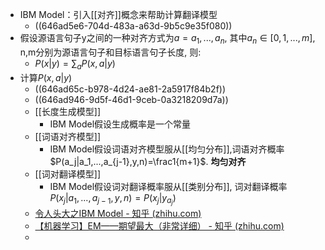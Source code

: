- IBM Model：引入[[对齐]]概念来帮助计算翻译模型
	- ((646ad5e6-704d-483a-a63d-9b5c9e35f080))
- 假设源语言句子y之间的一种对齐方式为$a=a_1,...,a_n$, 其中$a_n\in[0,1,...,m]$, n,m分别为源语言句子和目标语言句子长度, 则:
	- $P(x|y)=\sum_{a}P(x,a|y)$
- 计算$P(x,a|y)$
	- ((646ad65c-b978-4d24-ae81-2a5917f84b2f))
	- ((646ad946-9d5f-46d1-9ceb-0a3218209d7a))
	- [[长度生成模型]]
		- IBM Model假设生成概率是一个常量
	- [[词语对齐模型]]
		- IBM Model假设词语对齐模型服从[[均匀分布]],词语对齐概率$P(a_j|a_1,...,a_{j-1},y,n)=\frac1{m+1}$. **均匀对齐**
	- [[词对翻译模型]]
		- IBM Model假设词对翻译概率服从[[类别分布]], 词对翻译概率$P(x_j|a_1,...,a_{j-1},y,n)=P(x_j|y_{a_j})$
	- [令人头大之IBM Model - 知乎 (zhihu.com)](https://zhuanlan.zhihu.com/p/154262144)
	- [【机器学习】EM——期望最大（非常详细） - 知乎 (zhihu.com)](https://zhuanlan.zhihu.com/p/78311644)
	-